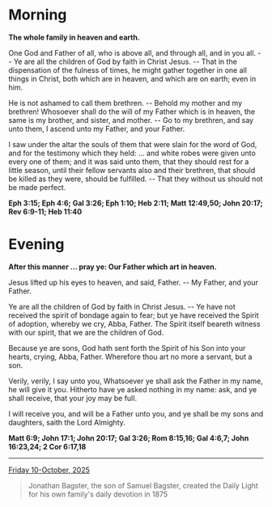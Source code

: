 # Morning

**The whole family in heaven and earth.**
 
One God and Father of all, who is above all, and through all, and in you all. -- Ye are all the children of God by faith in Christ Jesus. -- That in the dispensation of the fulness of times, he might gather together in one all things in Christ, both which are in heaven, and which are on earth; even in him.
 
He is not ashamed to call them brethren. -- Behold my mother and my brethren! Whosoever shall do the will of my Father which is in heaven, the same is my brother, and sister, and mother. -- Go to my brethren, and say unto them, I ascend unto my Father, and your Father.
 
I saw under the altar the souls of them that were slain for the word of God, and for the testimony which they held: ... and white robes were given unto every one of them; and it was said unto them, that they should rest for a little season, until their fellow servants also and their brethren, that should be killed as they were, should be fulfilled. -- That they without us should not be made perfect.  

**Eph 3:15; Eph 4:6; Gal 3:26; Eph 1:10; Heb 2:11; Matt 12:49,50; John 20:17; Rev 6:9-11; Heb 11:40**

# Evening

**After this manner ... pray ye: Our Father which art in heaven.**
 
Jesus lifted up his eyes to heaven, and said, Father. -- My Father, and your Father.
 
Ye are all the children of God by faith in Christ Jesus. -- Ye have not received the spirit of bondage again to fear; but ye have received the Spirit of adoption, whereby we cry, Abba, Father. The Spirit itself beareth witness with our spirit, that we are the children of God.
 
Because ye are sons, God hath sent forth the Spirit of his Son into your hearts, crying, Abba, Father. Wherefore thou art no more a servant, but a son.
 
Verily, verily, I say unto you, Whatsoever ye shall ask the Father in my name, he will give it you. Hitherto have ye asked nothing in my name: ask, and ye shall receive, that your joy may be full.
 
I will receive you, and will be a Father unto you, and ye shall be my sons and daughters, saith the Lord Almighty.  

**Matt 6:9; John 17:1; John 20:17; Gal 3:26; Rom 8:15,16; Gal 4:6,7; John 16:23,24; 2 Cor 6:17,18**

---

[Friday 10-October, 2025](https://t.me/s/daily_light)

> Jonathan Bagster, the son of Samuel Bagster, created the Daily Light for his own family's daily devotion in 1875

